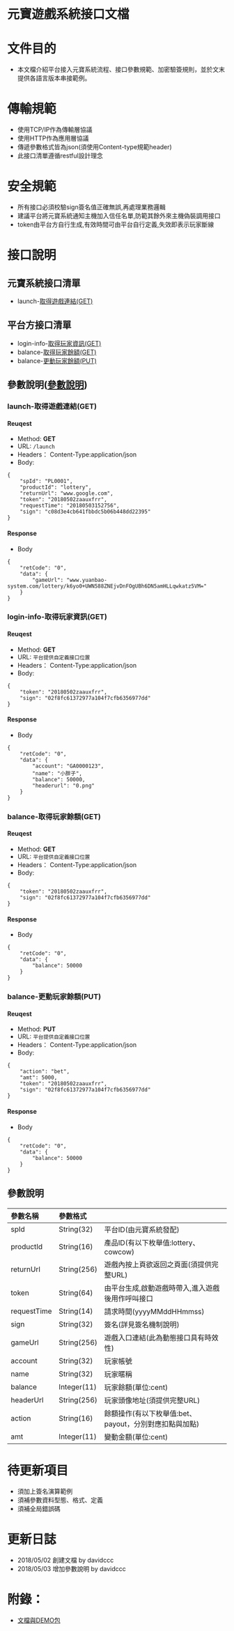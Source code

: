 # 元寶遊戲系統接口文檔

# 文件目的
  - 本文檔介紹平台接入元寶系統流程、接口參數規範、加密驗簽規則，並於文末提供各語言版本串接範例。


# 傳輸規範

  - 使用TCP/IP作為傳輸層協議
  - 使用HTTP作為應用層協議
  - 傳遞參數格式皆為json(須使用Content-type規範header)
  - 此接口清單遵循restful設計理念
  
  
# 安全規範

  - 所有接口必須校驗sign簽名值正確無誤,再處理業務邏輯
  - 建議平台將元寶系統通知主機加入信任名單,防範其餘外來主機偽裝調用接口
  - token由平台方自行生成,有效時間可由平台自行定義,失效即表示玩家斷線


# 接口說明
## 元寶系統接口清單

  - launch-<a href="#launch(GET)">取得遊戲連結(GET)</a>
  
## 平台方接口清單

  - login-info-<a href="#login-info(GET)">取得玩家資訊(GET)</a>
  - balance-<a href="#balance(GET)">取得玩家餘額(GET)</a>
  - balance-<a href="#balance(PUT)">更動玩家餘額(PUT)</a>
  
## 參數說明(<a href="#parametersTable">參數說明</a>) 

### <p id="launch(GET)">launch-取得遊戲連結(GET)</p>
#### Reuqest

- Method: **GET**
- URL: ```/launch```
- Headers： Content-Type:application/json
- Body:
```
{
	"spId": "PL0001",
	"productId": "lottery",
	"returnUrl": "www.google.com",
	"token": "20180502zaauxfrr",
	"requestTime": "20180503152756",
	"sign": "c08d3e4cb641fbbdc5b06b448dd22395"
}
```

#### Response
- Body
```
{
	"retCode": "0",
	"data": {
		"gameUrl": "www.yuanbao-system.com/lottery/k6yo0+UWN588ZNEjvDnFOgUBh6DN5amHLLqwkatz5VM="
	}
}
```


### <p id="login-info(GET)">login-info-取得玩家資訊(GET)</p>
#### Reuqest

- Method: **GET**
- URL: ```平台提供自定義接口位置```
- Headers： Content-Type:application/json
- Body:
```
{
	"token": "20180502zaauxfrr",
	"sign": "02f8fc61372977a104f7cfb6356977dd"
}
```

#### Response
- Body
```
{ 
	"retCode": "0",
	"data": {
		"account": "GA0000123",
		"name": "小胖子",
		"balance": 50000,
		"headerurl": "0.png"
	}
}
```


### <p id="balance(GET)">balance-取得玩家餘額(GET)</p>
#### Reuqest

- Method: **GET**
- URL: ```平台提供自定義接口位置```
- Headers： Content-Type:application/json
- Body:
```
{
	"token": "20180502zaauxfrr",
	"sign": "02f8fc61372977a104f7cfb6356977dd"
}
```

#### Response
- Body
```
{ 
	"retCode": "0",
	"data": {
		"balance": 50000
	}
}
```


### <p id="balance(PUT)">balance-更動玩家餘額(PUT)</p>
#### Reuqest

- Method: **PUT**
- URL: ```平台提供自定義接口位置```
- Headers： Content-Type:application/json
- Body:
```
{
	"action": "bet", 
	"amt": 5000,
	"token": "20180502zaauxfrr", 
	"sign": "02f8fc61372977a104f7cfb6356977dd"
}
```

#### Response
- Body
```
{ 
	"retCode": "0",
	"data": {
		"balance": 50000
	}
}
```


## <p id="parametersTable">參數說明</p>
|參數名稱|參數格式||
|:--|:--|:--|
|spId|String(32)|平台ID(由元寶系統發配)|
|productId|String(16)|產品ID(有以下枚舉值:lottery、cowcow)|
|returnUrl|String(256)|遊戲內按上頁欲返回之頁面(須提供完整URL)|
|token|String(64)|由平台生成,啟動遊戲時帶入,進入遊戲後用作呼叫接口|
|requestTime|String(14)|請求時間(yyyyMMddHHmmss)|
|sign|String(32)|簽名(詳見簽名機制說明)|
|gameUrl|String(256)|遊戲入口連結(此為動態接口具有時效性)|
|account|String(32)|玩家帳號|
|name|String(32)|玩家暱稱|
|balance|Integer(11)|玩家餘額(單位:cent)|
|headerUrl|String(256)|玩家頭像地址(須提供完整URL)|
|action|String(16)|餘額操作(有以下枚舉值:bet、payout，分別對應扣點與加點)|
|amt|Integer(11)|變動金額(單位:cent)|


# 待更新項目

 - 須加上簽名演算範例
 - 須補參數資料型態、格式、定義
 - 須補全局錯誤碼
 

# 更新日誌

 - 2018/05/02	創建文檔	by davidccc
 - 2018/05/03	增加參數說明	by davidccc


# 附錄：

 - <a href="https://github.com/TorchStoneRD/yuanbao-demo">文檔與DEMO包</a>
